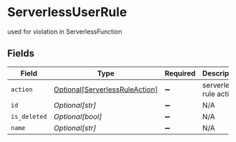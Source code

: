 # ServerlessUserRule

used for violation in ServerlessFunction


## Fields

| Field                                                                         | Type                                                                          | Required                                                                      | Description                                                                   |
| ----------------------------------------------------------------------------- | ----------------------------------------------------------------------------- | ----------------------------------------------------------------------------- | ----------------------------------------------------------------------------- |
| `action`                                                                      | [Optional[ServerlessRuleAction]](../../models/shared/serverlessruleaction.md) | :heavy_minus_sign:                                                            | serverless rule action                                                        |
| `id`                                                                          | *Optional[str]*                                                               | :heavy_minus_sign:                                                            | N/A                                                                           |
| `is_deleted`                                                                  | *Optional[bool]*                                                              | :heavy_minus_sign:                                                            | N/A                                                                           |
| `name`                                                                        | *Optional[str]*                                                               | :heavy_minus_sign:                                                            | N/A                                                                           |
